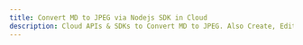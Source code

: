 ---title: Convert MD to JPEG via Nodejs SDK in Clouddescription: Cloud APIs & SDKs to Convert MD to JPEG. Also Create, Edit & Render Microsoft Word & OpenOffice documents in the Cloud.---